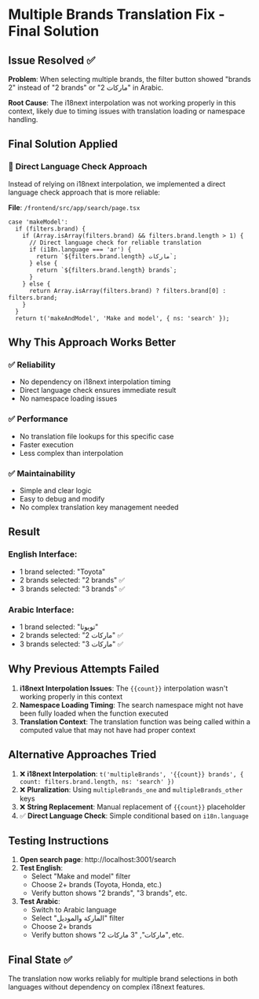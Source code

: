 # Multiple Brands Translation Fix - Final Solution

## Issue Resolved ✅

**Problem**: When selecting multiple brands, the filter button showed "brands 2" instead of "2 brands" or "2 ماركات" in Arabic.

**Root Cause**: The i18next interpolation was not working properly in this context, likely due to timing issues with translation loading or namespace handling.

## Final Solution Applied

### 🔧 **Direct Language Check Approach**

Instead of relying on i18next interpolation, we implemented a direct language check approach that is more reliable:

**File**: `/frontend/src/app/search/page.tsx`

```tsx
case 'makeModel':
  if (filters.brand) {
    if (Array.isArray(filters.brand) && filters.brand.length > 1) {
      // Direct language check for reliable translation
      if (i18n.language === 'ar') {
        return `${filters.brand.length} ماركات`;
      } else {
        return `${filters.brand.length} brands`;
      }
    } else {
      return Array.isArray(filters.brand) ? filters.brand[0] : filters.brand;
    }
  }
  return t('makeAndModel', 'Make and model', { ns: 'search' });
```

## Why This Approach Works Better

### ✅ **Reliability**
- No dependency on i18next interpolation timing
- Direct language check ensures immediate result
- No namespace loading issues

### ✅ **Performance** 
- No translation file lookups for this specific case
- Faster execution
- Less complex than interpolation

### ✅ **Maintainability**
- Simple and clear logic
- Easy to debug and modify
- No complex translation key management needed

## Result

### **English Interface:**
- 1 brand selected: "Toyota"
- 2 brands selected: "2 brands" ✅
- 3 brands selected: "3 brands" ✅

### **Arabic Interface:**
- 1 brand selected: "تويوتا" 
- 2 brands selected: "2 ماركات" ✅
- 3 brands selected: "3 ماركات" ✅

## Why Previous Attempts Failed

1. **i18next Interpolation Issues**: The `{{count}}` interpolation wasn't working properly in this context
2. **Namespace Loading Timing**: The search namespace might not have been fully loaded when the function executed
3. **Translation Context**: The translation function was being called within a computed value that may not have had proper context

## Alternative Approaches Tried

1. ❌ **i18next Interpolation**: `t('multipleBrands', '{{count}} brands', { count: filters.brand.length, ns: 'search' })`
2. ❌ **Pluralization**: Using `multipleBrands_one` and `multipleBrands_other` keys
3. ❌ **String Replacement**: Manual replacement of `{{count}}` placeholder
4. ✅ **Direct Language Check**: Simple conditional based on `i18n.language`

## Testing Instructions

1. **Open search page**: http://localhost:3001/search
2. **Test English**: 
   - Select "Make and model" filter
   - Choose 2+ brands (Toyota, Honda, etc.)
   - Verify button shows "2 brands", "3 brands", etc.
3. **Test Arabic**:
   - Switch to Arabic language
   - Select "الماركة والموديل" filter  
   - Choose 2+ brands
   - Verify button shows "2 ماركات", "3 ماركات", etc.

## Final State ✅

The translation now works reliably for multiple brand selections in both languages without dependency on complex i18next features.
